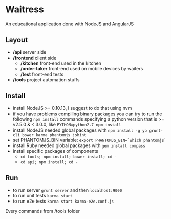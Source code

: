 # Waitress
An educational application done with NodeJS and AngularJS

## Layout
* **/api** server side
* **/frontend** client side
  * **/kitchen** front-end used in the kitchen
  * **/order-taker** front-end used on mobile devices by waiters
  * **/test** front-end tests
* **/tools** project automation stuffs

## Install
* install NodeJS >= 0.10.13, I suggest to do that using nvm
* if you have problems compiling binary packages you can try to run the following `npm install` commands specifying a python version that is >= v2.5.0 & < 3.0.0, like `PYTHON=python2.7 npm install`
* install NodeJS needed global packages with `npm install -g yo grunt-cli bower karma phantomjs jshint`
* set PHANTOMJS_BIN variable: ``export PHANTOMJS_BIN=`which phantomjs` ``
* install Ruby needed global packages with `gem install compass`
* install specific packages of components
  * `cd tools; npm install; bower install; cd -`
  * `cd api; npm install; cd -`

## Run
* to run server `grunt server` and then `localhost:9000`
* to run unit tests `karma start`
* to run e2e tests `karma start karma-e2e.conf.js`

Every commands from /tools folder
